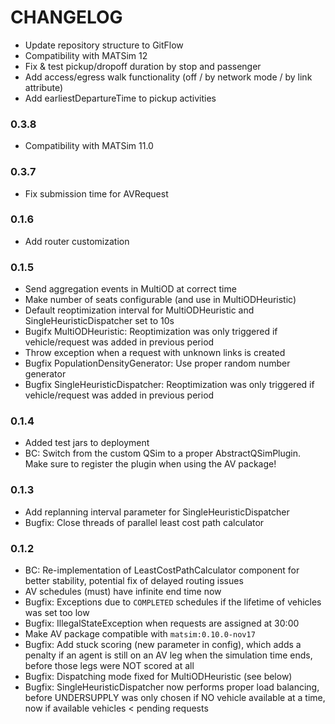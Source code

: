 # CHANGELOG

- Update repository structure to GitFlow
- Compatibility with MATSim 12
- Fix & test pickup/dropoff duration by stop and passenger
- Add access/egress walk functionality (off / by network mode / by link attribute)
- Add earliestDepartureTime to pickup activities

### 0.3.8

- Compatibility with MATSim 11.0

### 0.3.7

- Fix submission time for AVRequest

### 0.1.6

- Add router customization

### 0.1.5

- Send aggregation events in MultiOD at correct time
- Make number of seats configurable (and use in MultiODHeuristic)
- Default reoptimization interval for MultiODHeuristic and SingleHeuristicDispatcher set to 10s
- Bugifx MultiODHeuristic: Reoptimization was only triggered if vehicle/request was added in previous period
- Throw exception when a request with unknown links is created
- Bugfix PopulationDensityGenerator: Use proper random number generator
- Bugfix SingleHeuristicDispatcher: Reoptimization was only triggered if vehicle/request was added in previous period

### 0.1.4

- Added test jars to deployment
- BC: Switch from the custom QSim to a proper AbstractQSimPlugin. Make sure to register the plugin when using the AV package!

### 0.1.3

- Add replanning interval parameter for SingleHeuristicDispatcher
- Bugfix: Close threads of parallel least cost path calculator

### 0.1.2

- BC: Re-implementation of LeastCostPathCalculator component for better stability, potential fix of delayed routing issues
- AV schedules (must) have infinite end time now
- Bugfix: Exceptions due to `COMPLETED` schedules if the lifetime of vehicles was set too low
- Bugfix: IllegalStateException when requests are assigned at 30:00
- Make AV package compatible with `matsim:0.10.0-nov17`
- Bugfix: Add stuck scoring (new parameter in config), which adds a penalty if an agent is still on an AV leg when the simulation time ends, before those legs were NOT scored at all
- Bugfix: Dispatching mode fixed for MultiODHeuristic (see below)
- Bugfix: SingleHeuristicDispatcher now performs proper load balancing, before UNDERSUPPLY was only chosen if NO vehicle
available at a time, now if available vehicles < pending requests
